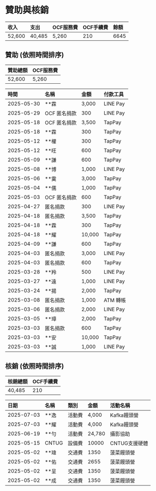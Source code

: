 # 贊助與核銷

| 收入 | 支出 | OCF服務費 | OCF手續費 | 餘額 |
| :--------- | :--------- | :--------- | :--------- | :--------- |
| 52,600 | 40,485 | 5,260 | 210 | 6645 |

## 贊助 (依照時間排序)

| 贊助總額 | OCF服務費 |
| :--------- | :--------- |
| 52,600 | 5,260 |

| 時間 | 名稱 | 金額 | 付款工具 |
| :--------- | :--------- | :--------- | :--------- |
| 2025-05-30 | **霖 | 3,000 | LINE Pay |
| 2025-05-29 | OCF 匿名捐款 | 300 | LINE Pay |
| 2025-05-18 | OCF 匿名捐款 | 3,500 | TapPay |
| 2025-05-18 | **霖 | 300 | TapPay |
| 2025-05-12 | **權 | 300 | TapPay |
| 2025-05-12 | **旺 | 600 | TapPay |
| 2025-05-09 | **謙 | 600 | TapPay |
| 2025-05-08 | **博 | 1,000 | LINE Pay |
| 2025-05-06 | **霙 | 3,000 | TapPay |
| 2025-05-04 | **儒 | 1,000 | TapPay |
| 2025-05-03 | OCF 匿名捐款 | 600 | TapPay |
| 2025-04-27 | 匿名捐款 | 300 | LINE Pay |
| 2025-04-18 | 匿名捐款 | 3,500 | TapPay |
| 2025-04-18 | **霖 | 300 | TapPay |
| 2025-04-18 | **耀 | 10,000 | TapPay |
| 2025-04-09 | **謙 | 600 | TapPay |
| 2025-04-03 | 匿名捐款 | 3,000 | LINE Pay |
| 2025-04-03 | 匿名捐款 | 600 | TapPay |
| 2025-03-28 | **羚 | 500 | LINE Pay |
| 2025-03-27 | **遠 | 1,000 | LINE Pay |
| 2025-03-24 | **揚 | 2,000 | TapPay |
| 2025-03-08 | 匿名捐款 | 1,000 | ATM 轉帳 |
| 2025-03-06 | 匿名捐款 | 2,000 | LINE Pay |
| 2025-03-05 | **璋 | 2,000 | TapPay |
| 2025-03-03 | 匿名捐款 | 600 | TapPay |
| 2025-03-03 | **安 | 10,000 | TapPay |
| 2025-03-03 | **誠 | 1,000 | LINE Pay |

## 核銷 (依照時間排序)

| 核銷總額 | OCF手續費 |
| :--------- | :--------- |
| 40,485 | 210 |

| 日期 | 名稱 | 類別 | 金額 | 活動名稱 |
| :--------- | :--------- | :--------- | :--------- | :--------- |
| 2025-07-03 | **逸 | 活動費 | 4,000 | Kafka饅頭營 |
| 2025-07-03 | **耀 | 活動費 | 4,000 | Kafka饅頭營 |
| 2025-06-19 | **勻 | 活動費 | 24,780 | 攝影協助 |
| 2025-05-15 | CNTUG | 設備費 | 10000 | CNTUG支援硬體 |
| 2025-05-02 | **瑋 | 交通費 | 1350 | 菠菜饅頭營 |
| 2025-05-02 | **佑 | 交通費 | 2655 | 菠菜饅頭營 |
| 2025-05-02 | **呈 | 交通費 | 1350 | 菠菜饅頭營 |
| 2025-05-02 | **成 | 交通費 | 1350 | 菠菜饅頭營 |
